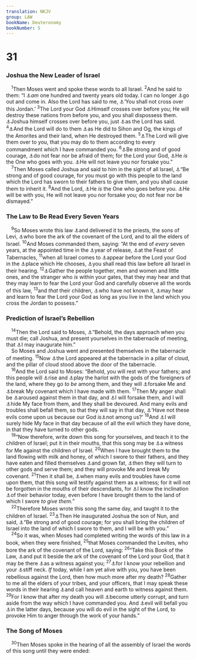 ```yaml
---
translation: NKJV
group: LAW
bookName: Deuteronomy 
bookNumber: 5
---
```


<div class="title"><h1>31</h1><h3>Joshua the New Leader of Israel</h3></div>
<span class="verse phu_31_1"> <sup>1</sup>Then Moses went and spoke these words to all Israel. </span>
<span class="verse phu_31_2"><sup>2</sup>And he said to them: “I <a data-toggle="tooltip" data-placement="bottom" title="Ex. 7:7; Deut. 34:7">⚓</a><i>am</i> one hundred and twenty years old today. I can no longer <a data-toggle="tooltip" data-placement="bottom" title="Num. 27:17; 1 Kin. 3:7">⚓</a>go out and come in. Also the Lord has said to me, <a data-toggle="tooltip" data-placement="bottom" title="Num. 20:12">⚓</a>‘You shall not cross over this Jordan.’ </span>
<span class="verse phu_31_3"><sup>3</sup>The Lord your God <a data-toggle="tooltip" data-placement="bottom" title="Deut. 9:3; Josh. 11:23">⚓</a>Himself crosses over before you; He will destroy these nations from before you, and you shall dispossess them. <a data-toggle="tooltip" data-placement="bottom" title="Num. 27:18">⚓</a>Joshua himself crosses over before you, just <a data-toggle="tooltip" data-placement="bottom" title="Num. 27:21">⚓</a>as the Lord has said. </span>
<span class="verse phu_31_4"><sup>4</sup><a data-toggle="tooltip" data-placement="bottom" title="Deut. 3:21">⚓</a>And the Lord will do to them <a data-toggle="tooltip" data-placement="bottom" title="Num. 21:24, 33">⚓</a>as He did to Sihon and Og, the kings of the Amorites and their land, when He destroyed them. </span>
<span class="verse phu_31_5"><sup>5</sup><a data-toggle="tooltip" data-placement="bottom" title="Deut. 7:2; 20:10–20">⚓</a>The Lord will give them over to you, that you may do to them according to every commandment which I have commanded you. </span>
<span class="verse phu_31_6"><sup>6</sup><a data-toggle="tooltip" data-placement="bottom" title="Josh. 10:25; 1 Chr. 22:13">⚓</a>Be strong and of good courage, <a data-toggle="tooltip" data-placement="bottom" title="Deut. 1:29">⚓</a>do not fear nor be afraid of them; for the Lord your God, <a data-toggle="tooltip" data-placement="bottom" title="Deut. 20:4">⚓</a>He <i>is</i> the One who goes with you. <a data-toggle="tooltip" data-placement="bottom" title="Josh. 1:5; Heb. 13:5">⚓</a>He will not leave you nor forsake you.”<br/></span>
<span class="verse phu_31_7"> <sup>7</sup>Then Moses called Joshua and said to him in the sight of all Israel, <a data-toggle="tooltip" data-placement="bottom" title="Num. 27:19; Deut. 31:23; Josh. 1:6">⚓</a>“Be strong and of good courage, for you must go with this people to the land which the Lord has sworn to their fathers to give them, and you shall cause them to inherit it. </span>
<span class="verse phu_31_8"><sup>8</sup>And the Lord, <a data-toggle="tooltip" data-placement="bottom" title="Ex. 13:21">⚓</a>He <i>is</i> the One who goes before you. <a data-toggle="tooltip" data-placement="bottom" title="Deut. 31:6; Josh. 1:5; 1 Chr. 28:20; Heb. 13:5">⚓</a>He will be with you, He will not leave you nor forsake you; do not fear nor be dismayed.”<br/></span>
<div class="title"><h3>The Law to Be Read Every Seven Years</h3></div>
<span class="verse phu_31_9"> <sup>9</sup>So Moses wrote this law <a data-toggle="tooltip" data-placement="bottom" title="Deut. 17:18; 31:25, 26">⚓</a>and delivered it to the priests, the sons of Levi, <a data-toggle="tooltip" data-placement="bottom" title="Num. 4:5, 6, 15; Deut. 10:8; 31:25, 26; Josh. 3:3">⚓</a>who bore the ark of the covenant of the Lord, and to all the elders of Israel. </span>
<span class="verse phu_31_10"><sup>10</sup>And Moses commanded them, saying: “At the end of <i>every</i> seven years, at the appointed time in the <a data-toggle="tooltip" data-placement="bottom" title="Deut. 15:1, 2">⚓</a>year of release, <a data-toggle="tooltip" data-placement="bottom" title="Lev. 23:34; Deut. 16:13">⚓</a>at the Feast of Tabernacles, </span>
<span class="verse phu_31_11"><sup>11</sup>when all Israel comes to <a data-toggle="tooltip" data-placement="bottom" title="Deut. 16:16">⚓</a>appear before the Lord your God in the <a data-toggle="tooltip" data-placement="bottom" title="Deut. 12:5">⚓</a>place which He chooses, <a data-toggle="tooltip" data-placement="bottom" title="Josh. 8:34; 2 Kin. 23:2">⚓</a>you shall read this law before all Israel in their hearing. </span>
<span class="verse phu_31_12"><sup>12</sup><a data-toggle="tooltip" data-placement="bottom" title="Deut. 4:10">⚓</a>Gather the people together, men and women and little ones, and the stranger who <i>is</i> within your gates, that they may hear and that they may learn to fear the Lord your God and carefully observe all the words of this law, </span>
<span class="verse phu_31_13"><sup>13</sup>and <i>that</i> their children, <a data-toggle="tooltip" data-placement="bottom" title="Deut. 11:2">⚓</a>who have not known it, <a data-toggle="tooltip" data-placement="bottom" title="Ps. 78:6, 7">⚓</a>may hear and learn to fear the Lord your God as long as you live in the land which you cross the Jordan to possess.”<br/></span>
<div class="title"><h3>Prediction of Israel’s Rebellion</h3></div>
<span class="verse phu_31_14"> <sup>14</sup>Then the Lord said to Moses, <a data-toggle="tooltip" data-placement="bottom" title="Num. 27:13">⚓</a>“Behold, the days approach when you must die; call Joshua, and present yourselves in the tabernacle of meeting, that <a data-toggle="tooltip" data-placement="bottom" title="Num. 27:19; Deut. 3:28">⚓</a>I may inaugurate him.”<br/> So Moses and Joshua went and presented themselves in the tabernacle of meeting. </span>
<span class="verse phu_31_15"><sup>15</sup>Now <a data-toggle="tooltip" data-placement="bottom" title="Ex. 33:9">⚓</a>the Lord appeared at the tabernacle in a pillar of cloud, and the pillar of cloud stood above the door of the tabernacle.<br/></span>
<span class="verse phu_31_16"> <sup>16</sup>And the Lord said to Moses: “Behold, you will rest with your fathers; and this people will <a data-toggle="tooltip" data-placement="bottom" title="Deut. 29:22">⚓</a>rise and <a data-toggle="tooltip" data-placement="bottom" title="Ex. 34:15; Deut. 4:25–28; Judg. 2:11, 12, 17">⚓</a>play the harlot with the gods of the foreigners of the land, where they go <i>to</i> <i>be</i> among them, and they will <a data-toggle="tooltip" data-placement="bottom" title="Deut. 32:15">⚓</a>forsake Me and <a data-toggle="tooltip" data-placement="bottom" title="Judg. 2:20">⚓</a>break My covenant which I have made with them. </span>
<span class="verse phu_31_17"><sup>17</sup>Then My anger shall be <a data-toggle="tooltip" data-placement="bottom" title="Judg. 2:14; 6:13">⚓</a>aroused against them in that day, and <a data-toggle="tooltip" data-placement="bottom" title="2 Chr. 15:2">⚓</a>I will forsake them, and I will <a data-toggle="tooltip" data-placement="bottom" title="Deut. 32:20">⚓</a>hide My face from them, and they shall be devoured. And many evils and troubles shall befall them, so that they will say in that day, <a data-toggle="tooltip" data-placement="bottom" title="Judg. 6:13">⚓</a>‘Have not these evils come upon us because our God <i>is</i><a data-toggle="tooltip" data-placement="bottom" title="Num. 14:42">⚓</a>not among us?’ </span>
<span class="verse phu_31_18"><sup>18</sup>And <a data-toggle="tooltip" data-placement="bottom" title="Deut. 31:17; (Is. 1:15, 16)">⚓</a>I will surely hide My face in that day because of all the evil which they have done, in that they have turned to other gods.<br/></span>
<span class="verse phu_31_19"> <sup>19</sup>“Now therefore, write down this song for yourselves, and teach it to the children of Israel; put it in their mouths, that this song may be <a data-toggle="tooltip" data-placement="bottom" title="Deut. 31:22, 26">⚓</a>a witness for Me against the children of Israel. </span>
<span class="verse phu_31_20"><sup>20</sup>When I have brought them to the land flowing with milk and honey, of which I swore to their fathers, and they have eaten and filled themselves <a data-toggle="tooltip" data-placement="bottom" title="Deut. 32:15–17">⚓</a>and grown fat, <a data-toggle="tooltip" data-placement="bottom" title="Deut. 31:16">⚓</a>then they will turn to other gods and serve them; and they will provoke Me and break My covenant. </span>
<span class="verse phu_31_21"><sup>21</sup>Then it shall be, <a data-toggle="tooltip" data-placement="bottom" title="Deut. 31:17">⚓</a>when many evils and troubles have come upon them, that this song will testify against them as a witness; for it will not be forgotten in the mouths of their descendants, for <a data-toggle="tooltip" data-placement="bottom" title="Hos. 5:3">⚓</a>I know the inclination <a data-toggle="tooltip" data-placement="bottom" title="Amos 5:25, 26">⚓</a>of their behavior today, even before I have brought them to the land of which I swore <i>to</i> <i>give</i> <i>them.</i>”<br/></span>
<span class="verse phu_31_22"> <sup>22</sup>Therefore Moses wrote this song the same day, and taught it to the children of Israel. </span>
<span class="verse phu_31_23"><sup>23</sup><a data-toggle="tooltip" data-placement="bottom" title="Num. 27:23; Deut. 31:14">⚓</a>Then He inaugurated Joshua the son of Nun, and said, <a data-toggle="tooltip" data-placement="bottom" title="Deut. 31:7">⚓</a>“Be strong and of good courage; for you shall bring the children of Israel into the land of which I swore to them, and I will be with you.”<br/></span>
<span class="verse phu_31_24"> <sup>24</sup>So it was, when Moses had completed writing the words of this law in a book, when they were finished, </span>
<span class="verse phu_31_25"><sup>25</sup>that Moses commanded the Levites, who bore the ark of the covenant of the Lord, saying: </span>
<span class="verse phu_31_26"><sup>26</sup>“Take this Book of the Law, <a data-toggle="tooltip" data-placement="bottom" title="2 Kin. 22:8">⚓</a>and put it beside the ark of the covenant of the Lord your God, that it may be there <a data-toggle="tooltip" data-placement="bottom" title="Deut. 31:19">⚓</a>as a witness against you; </span>
<span class="verse phu_31_27"><sup>27</sup><a data-toggle="tooltip" data-placement="bottom" title="Deut. 9:7, 24">⚓</a>for I know your rebellion and your <a data-toggle="tooltip" data-placement="bottom" title="Ex. 32:9; Deut. 9:6, 13">⚓</a>stiff neck. <i>If</i> today, while I am yet alive with you, you have been rebellious against the Lord, then how much more after my death? </span>
<span class="verse phu_31_28"><sup>28</sup>Gather to me all the elders of your tribes, and your officers, that I may speak these words in their hearing <a data-toggle="tooltip" data-placement="bottom" title="Deut. 30:19">⚓</a>and call heaven and earth to witness against them. </span>
<span class="verse phu_31_29"><sup>29</sup>For I know that after my death you will <a data-toggle="tooltip" data-placement="bottom" title="Deut. 32:5; Judg. 2:19; (Acts 20:29, 30)">⚓</a>become utterly corrupt, and turn aside from the way which I have commanded you. And <a data-toggle="tooltip" data-placement="bottom" title="Deut. 28:15">⚓</a>evil will befall you <a data-toggle="tooltip" data-placement="bottom" title="Gen. 49:1; Deut. 4:30">⚓</a>in the latter days, because you will do evil in the sight of the Lord, to provoke Him to anger through the work of your hands.”<br/></span>
<div class="title"><h3>The Song of Moses</h3></div>
<span class="verse phu_31_30"> <sup>30</sup>Then Moses spoke in the hearing of all the assembly of Israel the words of this song until they were ended:<br/></span>
